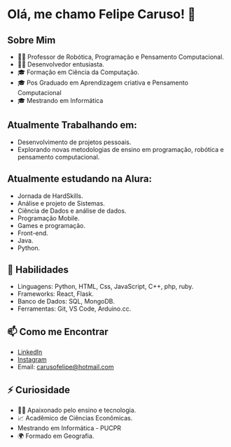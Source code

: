 <!-- Título -->
# Olá, me chamo Felipe Caruso! 👋

## Sobre Mim
- 👨‍🏫 Professor de Robótica, Programação e Pensamento Computacional.
- 👨‍💻 Desenvolvedor entusiasta.
- 🎓 Formação em Ciência da Computação.
- 🎓 Pos Graduado em Aprendizagem criativa e Pensamento Computacional
- 🎓 Mestrando em Informática 

## Atualmente Trabalhando em:
- Desenvolvimento de projetos pessoais.
- Explorando novas metodologias de ensino em programação, robótica e pensamento computacional.

## Atualmente estudando na Alura:
- Jornada de HardSkills.
- Análise e projeto de Sistemas.
- Ciência de Dados e análise de dados.
- Programação Mobile.
- Games e programação.
- Front-end.
- Java.
- Python.

## 💼 Habilidades
- Linguagens: Python, HTML, Css, JavaScript, C++, php, ruby.
- Frameworks: React, Flask.
- Banco de Dados: SQL, MongoDB.
- Ferramentas: Git, VS Code, Arduino.cc.

## 📫 Como me Encontrar
- [LinkedIn](https://www.linkedin.com/in/felipe-carusoo/)
- [Instagram](https://www.instagram.com/felipecarusoo/)
- Email: carusofelipe@hotmail.com

## ⚡ Curiosidade

- 👨‍🏫 Apaixonado pelo ensino e tecnologia.
- 📈 Acadêmico de Ciências Econômicas.
- Mestrando em Informática - PUCPR
- 🌍 Formado em Geografia.
